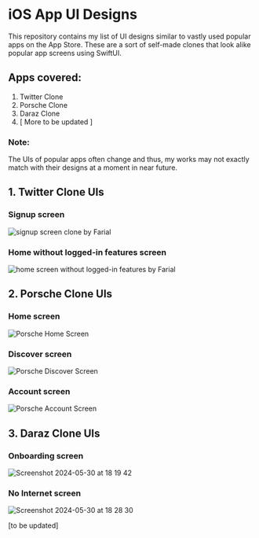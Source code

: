 # iOS App UI Designs

This repository contains my list of UI designs similar to vastly used popular apps on the App Store. These are a sort of self-made clones that look alike popular app screens using SwiftUI.

## Apps covered:
1. Twitter Clone
2. Porsche Clone
3. Daraz Clone
4. [ More to be updated ]

### Note:
The UIs of popular apps often change and thus, my works may not exactly match with their designs at a moment in near future.

## 1. Twitter Clone UIs

### Signup screen
![signup screen clone by Farial](https://github.com/Farial-mahmod/iOS-App-UI-Designs/blob/main/Twitter-UI-Clone/Assets.xcassets/homescreen.png)

### Home without logged-in features screen
![home screen without logged-in features by Farial](https://github.com/Farial-mahmod/iOS-App-UI-Designs/blob/main/Twitter-UI-Clone/Assets.xcassets/home-without-login-screen.png)

## 2. Porsche Clone UIs

### Home screen
![Porsche Home Screen](https://github.com/Farial-mahmod/iOS-App-UI-Designs/blob/main/Porsche%20UI%20Clone/Assets.xcassets/porsche-home.png)

### Discover screen
![Porsche Discover Screen](https://github.com/Farial-mahmod/iOS-App-UI-Designs/blob/main/Porsche%20UI%20Clone/Assets.xcassets/porsche-discover-screen.png)

### Account screen
![Porsche Account Screen](https://github.com/Farial-mahmod/iOS-App-UI-Designs/blob/main/Porsche%20UI%20Clone/Assets.xcassets/Porsche-account-screen.png)

## 3. Daraz Clone UIs

### Onboarding screen
![Screenshot 2024-05-30 at 18 19 42](https://github.com/Farial-mahmod/iOS-App-UI-Designs/assets/60639522/cb3d5dcb-7252-4629-bbef-81a00929885d)

### No Internet screen
![Screenshot 2024-05-30 at 18 28 30](https://github.com/Farial-mahmod/iOS-App-UI-Designs/assets/60639522/5c9bed63-5e45-4194-abc6-678fd08b1be7)


[to be updated]
